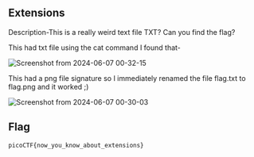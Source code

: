## Extensions

Description-This is a really weird text file TXT? Can you find the flag?

This had txt file using the cat command I found that-

![Screenshot from 2024-06-07 00-32-15](https://github.com/Wizzy2323/CSOC-2024/assets/159465554/5cf5ee74-a685-449f-8d5b-58f52fb98d59)

This had a png file signature so I immediately renamed the file flag.txt to flag.png and it worked  ;) 

![Screenshot from 2024-06-07 00-30-03](https://github.com/Wizzy2323/CSOC-2024/assets/159465554/e8ed9327-610a-4672-86c3-683767cfe46b)

## Flag
```
picoCTF{now_you_know_about_extensions}
```
